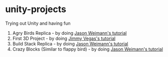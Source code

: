 # unity-projects
Trying out Unity and having fun

1. Agry Birds Replica - by doing [Jason Weimann's tutorial](https://www.youtube.com/watch?v=Lu76c85LhGY&t=14s&ab_channel=JasonWeimann)
2. First 3D Project - by doing [Jimmy Vegas's tutorial](https://www.youtube.com/watch?v=EZxdMyFbJcI&list=PLZ1b66Z1KFKiGehDxoWXh3oHA24iT5ZCr&index=1&ab_channel=JimmyVegas)
3. Build Stack Replica - by doing [Jason Weimann's tutorial](https://www.youtube.com/watch?v=-6LRXBtbNHg&ab_channel=JasonWeimann)
4. Crazy Blocks (Similar to flappy bird) - by doing [Jason Weimann's tutorial](https://www.youtube.com/watch?v=8rdfcq-jePw&t=48s&ab_channel=JasonWeimann)
